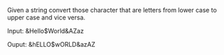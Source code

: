 
Given a string convert those character that are letters from lower case to upper case and vice versa.

Input:
&Hello$World&AZaz

Ouput:
&hELLO$wORLD&azAZ



